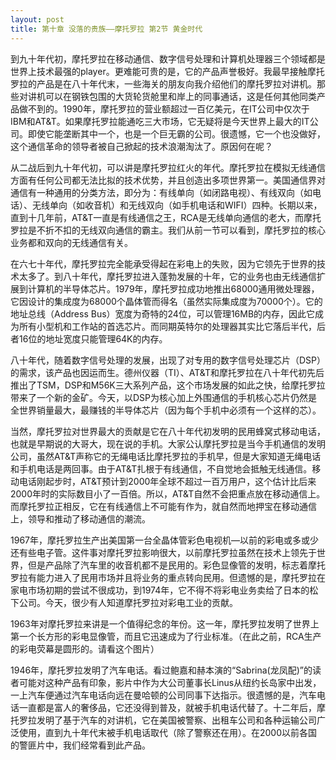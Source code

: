 ```yaml
---
layout: post
title: 第十章 没落的贵族——摩托罗拉 第2节 黄金时代 
---
```

到九十年代初，摩托罗拉在移动通信、数字信号处理和计算机处理器三个领域都是世界上技术最强的player。更难能可贵的是，它的产品声誉极好。我最早接触摩托罗拉的产品是在八十年代末，一些海关的朋友向我介绍他们的摩托罗拉对讲机。那些对讲机可以在钢铁包围的大货轮货舱里和岸上的同事通话，这是任何其他同类产品做不到的。1990年，摩托罗拉的营业额超过一百亿美元，在IT公司中仅次于IBM和AT&T。如果摩托罗拉能通吃三大市场，它无疑将是今天世界上最大的IT公司。即使它能垄断其中一个，也是一个巨无霸的公司。很遗憾，它一个也没做好，这个通信革命的领导者被自己掀起的技术浪潮淘汰了。原因何在呢？

从二战后到九十年代初，可以讲是摩托罗拉红火的年代。摩托罗拉在模拟无线通信方面有任何公司都无法比拟的技术优势，并且创造出多项世界第一。美国通信界对通信有一种通用的分类方法，即分为：有线单向（如闭路电视）、有线双向（如电话）、无线单向（如收音机）和无线双向（如手机电话和WIFI）四种。长期以来，直到十几年前，AT&T一直是有线通信之王，RCA是无线单向通信的老大，而摩托罗拉是不折不扣的无线双向通信的霸主。我们从前一节可以看到，摩托罗拉的核心业务都和双向的无线通信有关。

在六七十年代，摩托罗拉完全能承受得起在彩电上的失败，因为它领先于世界的技术太多了。到八十年代，摩托罗拉进入蓬勃发展的十年，它的业务也由无线通信扩展到计算机的半导体芯片。1979年，摩托罗拉成功地推出68000通用微处理器，它因设计的集成度为68000个晶体管而得名（虽然实际集成度为70000个）。它的地址总线（Address Bus）宽度为奇特的24位，可以管理16MB的内存，因此它成为所有小型机和工作站的首选芯片。而同期英特尔的处理器其实比它落后半代，后者16位的地址宽度只能管理64K的内存。

八十年代，随着数字信号处理的发展，出现了对专用的数字信号处理芯片（DSP）的需求，该产品也因运而生。德州仪器（TI）、AT&T和摩托罗拉在八十年代初先后推出了TSM，DSP和M56K三大系列产品，这个市场发展的如此之快，给摩托罗拉带来了一个新的金矿。今天，以DSP为核心加上外围通信的手机核心芯片仍然是全世界销量最大，最赚钱的半导体芯片（因为每个手机中必须有一个这样的芯）。

当然，摩托罗拉对世界最大的贡献是它在八十年代初发明的民用蜂窝式移动电话，也就是早期说的大哥大，现在说的手机。大家公认摩托罗拉是当今手机通信的发明公司，虽然AT&T声称它的无绳电话比摩托罗拉的手机早，但是大家知道无绳电话和手机电话是两回事。由于AT&T扎根于有线通信，不自觉地会抵触无线通信。移动电话刚起步时，AT&T预计到2000年全球不超过一百万用户，这个估计比后来2000年时的实际数目小了一百倍。所以，AT&T自然不会把重点放在移动通信上。而摩托罗拉正相反，它在有线通信上不可能有作为，就自然而地押宝在移动通信上，领导和推动了移动通信的潮流。

1967年，摩托罗拉生产出美国第一台全晶体管彩色电视机—以前的彩电或多或少还有些电子管。这件事对摩托罗拉影响很大，以前摩托罗拉虽然在技术上领先于世界，但是产品除了汽车里的收音机都不是民用的。彩色显像管的发明，标志着摩托罗拉有能力进入了民用市场并且将业务的重点转向民用。但遗憾的是，摩托罗拉在家电市场初期的尝试不很成功，到1974年，它不得不将彩电业务卖给了日本的松下公司。今天，很少有人知道摩托罗拉对彩电工业的贡献。

1963年对摩托罗拉来讲是一个值得纪念的年份。这一年，摩托罗拉发明了世界上第一个长方形的彩电显像管，而且它迅速成为了行业标准。（在此之前，RCA生产的彩电荧幕是圆形的。请看这个图片）

1946年，摩托罗拉发明了汽车电话。看过鲍嘉和赫本演的“Sabrina(龙凤配)”的读者可能对这种产品有印象，影片中作为大公司董事长Linus从纽约长岛家中出发，一上汽车便通过汽车电话向远在曼哈顿的公司同事下达指示。很遗憾的是，汽车电话一直都是富人的奢侈品，它还没得到普及，就被手机电话代替了。十二年后，摩托罗拉发明了基于汽车的对讲机，它在美国被警察、出租车公司和各种运输公司广泛使用，直到九十年代末被手机电话取代（除了警察还在用）。在2000以前各国的警匪片中，我们经常看到此产品。

